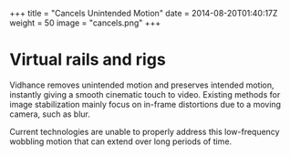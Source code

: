 +++
title = "Cancels Unintended Motion"
date = 2014-08-20T01:40:17Z
weight = 50
image = "cancels.png"
+++
# Virtual rails and rigs

Vidhance removes unintended motion and preserves intended motion, instantly giving a smooth 
cinematic touch to video. Existing methods for image stabilization mainly focus on in-frame 
distortions due to a moving camera, such as blur.

Current technologies are unable to properly address this low-frequency wobbling motion that 
can extend over long periods of time.
